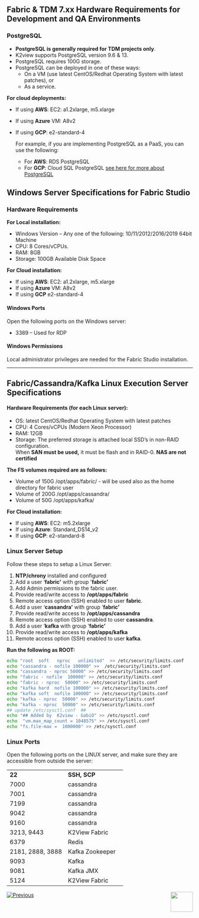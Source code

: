 ## Fabric & TDM 7.xx Hardware Requirements for Development and QA Environments

### PostgreSQL

- **PostgreSQL is generally required for TDM projects only**. 
- K2view supports PostgreSQL version 9.6 & 13.
- PostgreSQL requires 100G storage.
- PostgreSQL can be deployed in one of these ways:
  - On a VM (use latest CentOS/Redhat Operating System with latest patches), or 
  - As a service. 

 **For cloud deployments:**

- If using **AWS**: EC2: a1.2xlarge, m5.xlarge
- If using **Azure** VM: A8v2 
- If using **GCP**: e2-standard-4

  For example, if you are implementing PostgreSQL as a PaaS, you can use the following:

  - For **AWS**: RDS PostgreSQL
  - For **GCP**: Cloud SQL PostgreSQL [see here for more about PostgreSQL](https://cloud.google.com/sql/docs/postgres/introduction) 

## Windows Server Specifications for Fabric Studio 

### Hardware Requirements 

**For Local installation:**

- Windows Version – Any one of the following: 10/11/2012/2016/2019 64bit Machine 
- CPU: 8 Cores/vCPUs.       
- RAM: 8GB 
- Storage: 100GB Available Disk Space       

**For Cloud installation:** 

- If using **AWS**: EC2: a1.2xlarge, m5.xlarge
- If using **Azure** VM: A8v2 
- If using **GCP** e2-standard-4

#### **Windows Ports** 

Open the following ports on the Windows server: 

- 3389 – Used for RDP 

####  **Windows Permissions** 

Local administrator privileges are needed for the Fabric Studio installation.

------

## Fabric/Cassandra/Kafka Linux Execution Server Specifications

#### Hardware Requirements (for each Linux server): 

- OS: latest CentOS/Redhat Operating System with latest patches
- CPU: 4 Cores/vCPUs (Modern Xeon Processor) 
- RAM: 12GB 
- Storage: The preferred storage is attached local SSD’s in non-RAID configuration.  
  When **SAN must be used,** it must be flash and in RAID-0. 
  **NAS are not certified** 

**The FS volumes required are as follows:** 

- Volume of 150G /opt/apps/fabric/ - will be used also as the home directory for fabric user 
- Volume of 200G /opt/apps/cassandra/ 
- Volume of 50G /opt/apps/kafka/  

 **For Cloud installation:** 

   - If using **AWS**: EC2: m5.2xlarge
   - If using **Azure**: Standard_DS14_v2
   - If using **GCP**: e2-standard-8

###  Linux Server Setup

Follow these steps to setup a Linux Server:

1. **NTP/chrony** installed and configured
2. Add a user ‘**fabric'** with group '**fabric'**
3. Add Admin permissions to the fabric user.
4. Provide read/write access to **/opt/apps/fabric**
5. Remote access option (SSH) enabled to user **fabric**.
6. Add a user ‘**cassandra'** with group ‘**fabric’**
7. Provide read/write access to **/opt/apps/cassandra**
8. Remote access option (SSH) enabled to user **cassandra**.
9. Add a user ‘**kafka** with group ‘**fabric’**
10. Provide read/write access to **/opt/apps/kafka**
11. Remote access option (SSH) enabled to user **kafka**.

**Run the following as ROOT:**

~~~bash
echo "root  soft   nproc   unlimited"  >> /etc/security/limits.conf
echo "cassandra - nofile 100000" >>  /etc/security/limits.conf
echo "cassandra - nproc 50000" >> /etc/security/limits.conf
echo "fabric - nofile  100000" >> /etc/security/limits.conf
echo "fabric - nproc  50000" >> /etc/security/limits.conf
echo "kafka hard  nofile 100000" >> /etc/security/limits.conf
echo "kafka soft  nofile 100000" >> /etc/security/limits.conf
echo "kafka - nproc  50000" >> /etc/security/limits.conf
echo "kafka - nproc  50000" >> /etc/security/limits.conf
## update /etc/sysctl.conf  ##
echo "## Added by  K2view - GabiO" >> /etc/sysctl.conf
echo  "vm.max_map_count = 1048575" >> /etc/sysctl.conf
echo "fs.file-max =  1000000" >> /etc/sysctl.conf

~~~

### Linux Ports 

Open the following ports on the LINUX server, and make sure they are accessible from outside the server: 

<table style="border-collapse: collapse; width: 100%;">
<tbody>
<tr>
<td style="width: 50%; height: 18px;"><strong>22</strong></td>
<td style="width: 50%; height: 18px;"><strong>SSH, SCP</strong></td>
</tr>
<tr>
<td style="width: 50%; height: 18px;">7000</td>
<td style="width: 50%; height: 18px;">cassandra</td>
</tr>
<tr>
<td style="width: 50%; height: 18px;">7001</td>
<td style="width: 50%; height: 18px;">cassandra</td>
</tr>
<tr>
<td style="width: 50%; height: 18px;">7199</td>
<td style="width: 50%; height: 18px;">cassandra</td>
</tr>
<tr>
<td style="width: 50%; height: 18px;">9042</td>
<td style="width: 50%; height: 18px;">cassandra</td>
</tr>
<tr>
<td style="width: 50%; height: 18px;">9160</td>
<td style="width: 50%; height: 18px;">cassandra</td>
</tr>
<tr>
<td style="width: 50%; height: 11px;">3213, 9443</td>
<td style="width: 50%; height: 11px;">K2View Fabric</td>
</tr>
<tr>
<td style="width: 50%; height: 18px;">6379</td>
<td style="width: 50%; height: 18px;">Redis</td>
</tr>
<tr>
<td style="width: 50%; height: 18px;">2181, 2888, 3888</td>
<td style="width: 50%; height: 18px;">Kafka Zookeeper</td>
</tr>
<tr>
<td style="width: 50%; height: 18px;">9093</td>
<td style="width: 50%; height: 18px;">Kafka</td>
</tr>
<tr>
<td style="width: 50%; height: 18px;">9081</td>
<td style="width: 50%; height: 18px;">Kafka JMX</td>
</tr>
<tr>
<td style="width: 50%; height: 18px;">5124</td>
<td style="width: 50%; height: 18px;">K2View Fabric</td>
</tr>
</tbody>
</table>




[![Previous](/articles/images/Previous.png)](01_hardware_requirements_introduction.md)[<img align="right" width="60" height="54" src="/articles/images/Next.png">](03_hardware_req_for_prod.md)  

